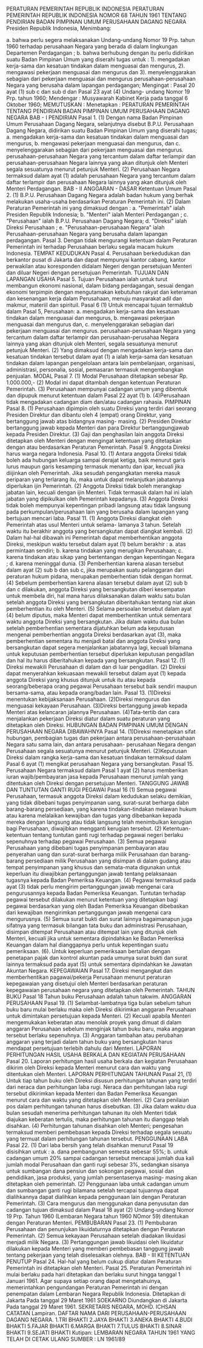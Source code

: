  PERATURAN PEMERINTAH REPUBLIK INDONESIA PERATURAN PEMERINTAH REPUBLIK INDONESIA NOMOR 68 TAHUN 1961 TENTANG PENDIRIAN BADAN PIMPINAN UMUM PERUSAHAAN DAGANG NEGARA Presiden Republik Indonesia,
Menimbang:

a. bahwa perlu segera melaksanakan Undang-undang Nomor 19 Prp. tahun 1960 terhadap perusahaan Negara yang berada di dalam lingkungan Departemen Perdagangan ;
b. bahwa berhubung dengan itu perlu didirikan suatu Badan Pimpinan Umum yang diserahi tugas untuk :
1). mengadakan kerja-sama dan kesatuan tindakan dalam menguasai dan mengurus, 2). mengawasi pekerjaan menguasai dan mengurus dan 3). menyelenggarakan sebagian dari pekerjaan menguasai dan mengurus perusahaan-perusahaan Negara yang berusaha dalam lapangan perdagangan;
Mengingat :
 Pasal 20 ayat (1) sub c dan sub d dan Pasal 23 ayat (4) Undang- undang Nomor 19 Prp. tahun 1960; Mendengar : Musyawarah Kabinet Kerja pada tanggal 6 Oktober 1960;
MEMUTUSKAN :
 Menetapkan : PERATURAN PEMERINTAH TENTANG PENDIRIAN BADAN PIMPINAN UMUM PERUSAHAAN DAGANG NEGARA BAB - I PENDIRIAN Pasal 1.
(1) Dengan nama Badan Pimpinan Umum Perusahaan Dagang Negara, selanjutnya disebut B.P.U. Perusahaan Dagang Negara, didirikan suatu Badan Pimpinan Umum yang diserahi tugas;
a. mengadakan kerja-sama dan kesatuan tindakan dalam menguasai dan mengurus, b. mengawasi pekerjaan menguasai dan mengurus, dan c. menyelenggarakan sebagian dari pekerjaan menguasai dan mengurus. perusahaan-perusahaan Negara yang tercantum dalam daftar terlampir dan perusahaan-perusahaan Negara lainnya yang akan ditunjuk oleh Menteri segala sesuatunya menurut petunjuk Menteri.
(2) Perusahaan Negara termaksud dalam ayat (1) adalah perusahaan Negara yang tercantum dalam daftar terlampir dan perusahaan Negara lainnya yang akan ditunjuk oleh Menteri Perdagangan. BAB - II ANGGARAN - DASAR Ketentuan Umum Pasal 2.
(1) B.P.U. Perusahaan Dagang Negara adalah badan hukum yang berhak melakukan usaha-usaha berdasarkan Peraturan Pemerintah ini.
(2) Dalam Peraturan Pemerintah ini yang dimaksud dengan :
a. "Pemerintah" ialah Presiden Republik Indonesia;
b. "Menteri" ialah Menteri Perdagangan ;
c. "Perusahaan" ialah B.P.U. Perusahaan Dagang Negara;
d. "Direksi" ialah Direksi Perusahaan ;
e. "Perusahaan-perusahaan Negara" ialah Perusahaan-perusahaan Negara yang berusaha dalam lapangan perdagangan. Pasal 3. Dengan tidak mengurangi ketentuan dalam Peraturan Pemerintah ini terhadap Perusahaan berlaku segala macam hukum Indonesia. TEMPAT KEDUDUKAN Pasal 4. Perusahaan berkedudukan dan berkantor pusat di Jakarta dan dapat mempunyai kantor cabang, kantor perwakilan atau koresponden didalam Negeri dengan persetujuan Menteri dan diluar Negeri dengan persetujuan Pemerintah. TUJUAN DAN LAPANGAN USAHA Pasal 5. Tujuan Perusahaan ialah untuk turut membangun ekonomi nasional, dalam bidang perdagangan, sesuai dengan ekonomi terpimpin dengan mengutamakan kebutuhan rakyat dan keteraman dan kesenangan kerja dalam Perusahaan, menuju masyarakat adil dan makmur, materiil dan spirituil. Pasal 6 (1) Untuk mencapai tujuan termaktub dalam Pasal 5, Perusahaan:
a. mengadakan kerja-sama dan kesatuan tindakan dalam menguasai dan mengurus, b. mengawasi pekerjaan menguasai dan mengurus dan, c. menyelenggarakan sebagian dari pekerjaan menguasai dan mengurus. perusahaan-perusahaan Negara yang tercantum dalam daftar terlampir dan perusahaan-perusahaa Negara lainnya yang akan ditunjuk oleh Menteri, segala sesuatunya menurut petunjuk Menteri.
(2) Yang dimaksud dengan mengadakan kerja-sama dan kesatuan tindakan tersebut dalam ayat (1) a ialah kerja-sama dan kesatuan tindakan dalam lapangan pengelolaan antara lain pembelanjaan, organisasi, administrasi, personalia, sosial, pemasaran termasuk mengembangkan penjualan. MODAL Pasal 7.
(1) Modal Perusahaan ditetapkan sebesar Rp. 1.000.000,- (2) Modal ini dapat ditambah dengan ketentuan Peraturan Pemerintah.
(3) Perusahaan mempunyai cadangan umum yang dibentuk dan dipupuk menurut ketentuan dalam Pasal 22 ayat (1) b.
(4)Perusahaan tidak mengadakan cadangan diam dan/atau cadangan rahasia. PIMPINAN Pasal 8.
(1) Perusahaan dipimpin oleh suatu Direksi yang terdiri dari seorang Presiden Direktur dan dibantu oleh 4 (empat) orang Direktur, yang bertanggung jawab atas bidangnya masing- masing.
(2) Presiden Direktur bertanggung jawab kepada Menteri dan para Direktur bertanggungjawab kepada Presiden Direktur.
(3) Gaji dan penghasilan lain anggota Direksi ditetapkan oleh Menteri dengan mengingat ketentuan yang ditetapkan dengan atau berdasarkan Peraturan Pemerintah. Pasal 9. Anggota Direksi harus warga negara Indonesia. Pasal 10.
(1) Antara anggota Direksi tidak boleh ada hubungan keluarga sampai derajat ketiga, baik menurut garis lurus maupun garis kesamping termasuk menantu dan ipar, kecuali jika diijinkan oleh Pemerintah. Jika sesudah pengangkatan mereka masuk periparan yang terlarang itu, maka untuk dapat melanjutkan jabatannya diperlukan ijin Pemerintah.
(2) Anggota Direksi tidak boleh merangkap jabatan lain, kecuali dengan ijin Menteri. Tidak termasuk dalam hal ini ialah jabatan yang dipikulkan oleh Pemerintah kepadanya.
(3) Anggota Direksi tidak boleh mempunyai kepentingan pribadi langsung atau tidak langsung pada perkumpulan/perusahaan lain yang berusaha dalam lapangan yang bertujuan mencari laba. Pasal 11.
(1) Anggota Direksi diangkat oleh Pemerintah atas usul Menteri untuk selama- lamanya 3 tahun. Setelah waktu itu berakhir anggota yang bersangkutan dapat diangkat kembali.
(2) Dalam hal-hal dibawah ini Pemerintah dapat memberhentikan anggota Direksi, meskipun waktu tersebut dalam ayat (1) belum berakhir :
a. atas permintaan sendiri;
b. karena tindakan yang merugikan Perusahaan;
c. karena tindakan atau sikap yang bertentangan dengan kepentingan Negara ;
d. karena meninggal dunia.
(3) Pemberhentian karena alasan tersebut dalam ayat (2) sub b dan sub c, jika merupakan suatu pelanggaran dari peraturan hukum pidana, merupakan pemberhentian tidak dengan hormat.
(4) Sebelum pemberhentian karena alasan tersebut dalam ayat (2) sub b dan c dilakukan, anggota Direksi yang bersangkutan diberi kesempatan untuk membela diri, hal mana harus dilaksanakan dalam waktu satu bulan setelah anggota Direksi yang bersangkutan diberitahukan tentang niat akan pemberhentian itu oleh Menteri.
(5) Selama persoalan tersebut dalam ayat (4) belum diputus, maka Menteri dapat memberhentikan untuk sementara waktu anggota Direksi yang bersangkutan. Jika dalam waktu dua bulan setelah pemberhentian sementara dijatuhkan belum ada keputusan mengenai pemberhentian anggota Direksi berdasarkan ayat (3), maka pemberhentian sementara itu menjadi batal dan anggota Direksi yang bersangkutan dapat segera menjalankan jabatannya lagi, kecuali bilamana untuk keputusan pemberhentian tersebut diperlukan keputusan pengadilan dan hal itu harus diberitahukan kepada yang bersangkutan. Pasal 12.
(1) Direksi mewakili Perusahaan di dalam dan di luar pengadilan.
(2) Direksi dapat menyerahkan kekuasaan mewakili tersebut dalam ayat (1) kepada anggota Direksi yang khusus ditunjuk untuk itu atau kepada seorang/beberapa orang pegawai Perusahaan tersebut baik sendiri maupun bersama-sama, atau kepada orang/badan lain. Pasal 13.
(1)Direksi menentukan kebijaksanaan Perusahaan. (2)Direksi mengurus dan menguasai kekayaan Perusahaan. (3)Direksi bertanggung jawab kepada Menteri atas kelancaran jalannya Perusahaan. (4)Tata-tertib dan cara menjalankan pekerjaan Direksi diatur dalam suatu peraturan yang ditetapkan oleh Direksi. HUBUNGAN BADAN PIMPINAN UMUM DENGAN PERUSAHAAN NEGARA DIBAWAHNYA Pasal 14.
(1)Direksi menetapkan sifat hubungan, pembagian tugas dan pekerjaan antara perusahaan-perusahaan Negara satu sama lain, dan antara perusahaan- perusahaan Negara dengan Perusahaan segala sesuatunya menurut petunjuk Menteri.
(2)Keputusan Direksi dalam rangka kerja-sama dan kesatuan tindakan termaksud dalam Pasal 6 ayat (1) mengikat perusahaan Negara yang bersangkutan. Pasal 15. Perusahaan Negara termaksud dalam Pasal 1 ayat (2) harus memberikan iuran wajib/pembayaran jasa kepada Perusahaan menurut jumlah yang ditentukan oleh Direksi dengan persetujuan Menteri. TANGGUNG JAWAB DAN TUNTUTAN GANTI RUGI PEGAWAI
Pasal 16
(1) Semua pegawai Perusahaan, termasuk anggota Direksi dalam kedudukan selaku demikian, yang tidak dibebani tugas penyimpanan uang, surat-surat berharga dabn barang-barang persediaan, yang karena tindakan-tindakan melawan hukum atau karena melalaikan kewajiban dan tugas yang dibebankan kepada mereka dengan langsung atau tidak langsung telah menimbulkan kerugian bagi Perusahaan, diwajibkan mengganti kerugian tersebut.
(2) Ketentuan-ketentuan tentang tuntutan ganti rugi terhadap pegawai negeri berlaku sepenuhnya terhadap pegawai Perusahaan.
(3) Semua pegawai Perusahaan yang dibebani tugas penyimpanan pembayaran atau penyerahan uang dan surat-surat berharga milik Perusahaan dan barang- barang persediaan milik Perusahaan yang disimpan di dalam gudang atau tempat penyimpanan yang khusus dan semata-mata digunakan untuk keperluan itu diwajibkan pertanggungan jawab tentang pelaksanaan tugasnya kepada Badan Pemeriksa Keuangan.
(4) Pegawai termaksud pada ayat (3) tidak perlu mengirim pertanggungan jawab mengenai cara pengurusannya kepada Badan Pemeriksa Keuangan. Tuntutan terhadap pegawai tersebut dilakukan menurut ketentuan yang ditetapkan bagi pegawai berdasarkan yang oleh Badan Pemeriksa Keuangan dibebaskan dari kewajiban mengirimkan pertanggungan jawab mengenai cara mengurusnya.
(5) Semua surat bukti dan surat lainnya bagaimanapun juga sifatnya yang termasuk bilangan tata buku dan administrasi Perusahaan, disimpan ditempat Perusahaan atau ditempat lain yang ditunjuk oleh Menteri, kecuali jika untuk sementara dipindahkan ke Badan Pemeriksa Keuangan dalam hal dianggapnya perlu untuk kepentingan suatu pemeriksaan.
(6). Untuk keperluan pemeriksaan bertalian dengan penetapan pajak dan kontrol akuntan pada umunya surat bukti dan surat lainnya termaksud pada ayat (5) untuk sementara dipindahkan ke Jawatan Akuntan Negara. KEPEGAWAIAN Pasal 17. Direksi mengangkat dan memberhentikan pagawai/pekerja Perusahaan menurut peraturan kepegawaian yang disetujui oleh Menteri berdasarkan peraturan kepegawaian perusahaan negara yang ditetapkan oleh Pemerintah. TAHUN BUKU
Pasal 18
Tahun buku Perusahaan adalah tahun takwim. ANGGARAN PERUSAHAAN Pasal 19.
(1) Selambat-lambatnya tiga bulan sebelum tahun buku baru mulai berlaku maka oleh Direksi dikirimkan anggaran Perusahaan untuk dimintakan persetujuan kepada Menteri.
(2) Kecuali apabila Menteri mengemukakan keberatan atau menolak proyek yang dimuat di dalam anggaran Perusahaan sebelum menginjak tahun buku baru, maka anggaran tersebut berlaku sepenuhnya.
(3) Anggaran tambahan atau perubahan anggaran yang terjadi dalam tahun buku yang bersangkutan harus mendapat persetujuan terlebih dahulu dari Menteri. LAPORAN PERHITUNGAN HASIL USAHA BERKALA DAN KEGIATAN PERUSAHAAN Pasal 20. Laporan perhitungan hasil usaha berkala dan kegiatan Perusahaan dikirim oleh Direksi kepada Menteri menurut cara dan waktu yang ditentukan oleh Menteri. LAPORAN PERHITUNGAN TAHUNAN Pasal 21, (1) Untuk tiap tahun buku oleh Direksi disusun perhitungan tahunan yang terdiri dari neraca dan perhitungan laba rugi. Neraca dan perhitungan laba rugi tersebut dikirimkan kepada Menteri dan Badan Pemeriksa Keuangan menurut cara dan waktu yang ditetapkan oleh Menteri.
(2) Cara penilaian pos dalam perhitungan tahunan harus disebutkan.
(3) Jika dalam waktu dua bulan sesudah menerima perhitungan tahunan itu oleh Menteri tidak diajukan keberatan tertulis, maka perhitungan tahunan itu dianggap telah disahkan.
(4) Perhitungan tahunan disahkan oleh Menteri; pengesahan termaksud memberi pembebasan kepada Direksi terhadap segala sesuatu yang termuat dalam perhitungan tahunan tersebut. PENGGUNAAN LABA Pasal 22.
(1) Dari laba bersih yang telah disahkan menurut Pasal 19 disisihkan untuk :
a. dana pembangunan semesta sebesar 55%;
b. untuk cadangan umum 20% sampai cadangan tersebut mencapai jumlah dua kali jumlah modal Perusahaan dan ganti rugi sebesar 3%, sedangkan sisanya untuk sumbangan dana pensiun dan sokongan pegawai, sosial dan pendidikan, jasa produksi, yang jumlah persentasenya masing- masing akan ditetapkan oleh pemerintah.
(2) Penggunaan laba untuk cadangan umum dan sumbangan ganti rugi bilamana setelah tercapai tujuannya dapat dialihkannya dapat dialihkan kepada penggunaan lain dengan Peraturan Pemerintah.
(3) Cara mengurus dan menggunakan dana penyusutan dan cadangan tujuan dimaksud dalam Pasal 18 ayat (2) Undang-undang Nomor 19 Prp. Tahun 1960 (Lembaran Negara tahun 1960 NOmor 59) ditentukan dengan Peraturan Menteri. PEMBUBARAN Pasal 23.
(1) Pembubaran Perusahaan dan penunjukan likuidaturnya ditetapkan dengan Peraturan Pemerintah.
(2) Semua kekayaan Perusahaan setelah diadakan likuidasi menjadi milik Negara.
(3) Pertanggungan jawab likuidasi oleh likuidatur dilakukan kepada Menteri yang memberi pembebasan tanggung jawab tentang pekerjaan yang telah diselesaikan olehnya. BAB - III KETENTUAN PENUTUP Pasal 24. Hal-hal yang belum cukup diatur dalam Peraturan Pemerintah ini ditetapkan oleh Menteri. Pasal 25. Peraturan Pemerintah ini mulai berlaku pada hari ditetapkan dan berlaku surut hingga tanggal 1 Januari 1961. Agar supaya setiap orang dapat mengetahuinya, memerintahkan pengundangan Peraturan Pemerintah ini dengan penempatan dalam Lembaran Negara Republik Indonesia. Ditetapkan di Jakarta Pada tanggal 29 Maret 1961 SOEKARNO Diundangkan di Jakarta Pada tanggal 29 Maret 1961. SEKRETARIS NEGARA, MOHD. ICHSAN CATATAN Lampiran. DAFTAR NAMA DARI PERUSAHAAN-PERUSAHAAN DAGANG NEGARA.
1.TRI BHAKTI 2.JAYA BHAKTI 3.ANEKA BHAKTI 4.BUDI BHAKTI 5.FAJAR BHAKTI 6.MARGA BHAKTI 7.TULUS BHAKTI 8.SINAR BHAKTI 9.SEJATI BHAKTI Kutipan: LEMBARAN NEGARA TAHUN 1961 YANG TELAH DI CETAK ULANG SUMBER : LN 1961/89